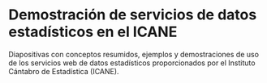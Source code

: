 # Demostración de servicios de datos estadísticos en el ICANE

Diapositivas con conceptos resumidos, ejemplos y demostraciones de uso de los servicios web de datos estadísticos proporcionados por el Instituto Cántabro de Estadística (ICANE).
